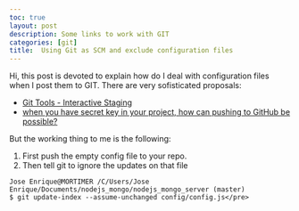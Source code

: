 ```yaml
---
toc: true
layout: post
description: Some links to work with GIT
categories: [git]
title:  Using Git as SCM and exclude configuration files
---
```


Hi, this post is devoted to explain how do I deal with configuration files when I post them to GIT.
There are very sofisticated proposals:
 - [Git Tools - Interactive Staging](http://git-scm.com/book/ch7-2.html)
 - [when you have secret key in your project, how can pushing to GitHub be possible?](http://stackoverflow.com/questions/2152841/how-to-maintain-mostly-parallel-branches-with-only-a-few-difference/2153000#2153000)

But the working thing to me is the following:
 1. First push the  empty config file to your repo.
 1. Then tell git to ignore the updates on that file
 
```shell
Jose Enrique@MORTIMER /C/Users/Jose Enrique/Documents/nodejs_mongo/nodejs_mongo_server (master)
$ git update-index --assume-unchanged config/config.js</pre> 
```


